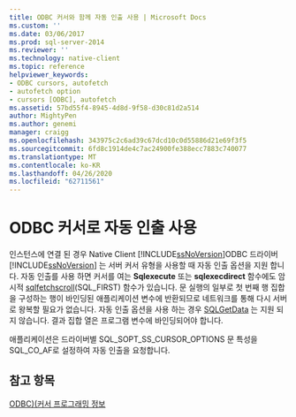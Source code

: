 ```yaml
---
title: ODBC 커서와 함께 자동 인출 사용 | Microsoft Docs
ms.custom: ''
ms.date: 03/06/2017
ms.prod: sql-server-2014
ms.reviewer: ''
ms.technology: native-client
ms.topic: reference
helpviewer_keywords:
- ODBC cursors, autofetch
- autofetch option
- cursors [ODBC], autofetch
ms.assetid: 57bd55f4-8945-4d8d-9f58-d30c81d2a514
author: MightyPen
ms.author: genemi
manager: craigg
ms.openlocfilehash: 343975c2c6ad39c67dcd10c0d55886d21e69f3f5
ms.sourcegitcommit: 6fd8c1914de4c7ac24900fe388ecc7883c740077
ms.translationtype: MT
ms.contentlocale: ko-KR
ms.lasthandoff: 04/26/2020
ms.locfileid: "62711561"
---
```

# <a name="using-autofetch-with-odbc-cursors"></a>ODBC 커서로 자동 인출 사용
  인스턴스에 연결 된 경우 Native Client [!INCLUDE[ssNoVersion](../../../includes/ssnoversion-md.md)]ODBC 드라이버 [!INCLUDE[ssNoVersion](../../../includes/ssnoversion-md.md)] 는 서버 커서 유형을 사용할 때 자동 인출 옵션을 지원 합니다. 자동 인출를 사용 하면 커서를 여는 **Sqlexecute** 또는 **sqlexecdirect** 함수에도 암시적 [sqlfetchscroll](../../native-client-odbc-api/sqlfetchscroll.md)(SQL_FIRST) 함수가 있습니다. 문 실행의 일부로 첫 번째 행 집합을 구성하는 행이 바인딩된 애플리케이션 변수에 반환되므로 네트워크를 통해 다시 서버로 왕복할 필요가 없습니다. 자동 인출 옵션을 사용 하는 경우 [SQLGetData](../../native-client-odbc-api/sqlgetdata.md) 는 지원 되지 않습니다. 결과 집합 열은 프로그램 변수에 바인딩되어야 합니다.  
  
 애플리케이션은 드라이버별 SQL_SOPT_SS_CURSOR_OPTIONS 문 특성을 SQL_CO_AF로 설정하여 자동 인출을 요청합니다.  
  
## <a name="see-also"></a>참고 항목  
 [ODBC&#41;&#40;커서 프로그래밍 정보](cursor-programming-details-odbc.md)  
  
  

